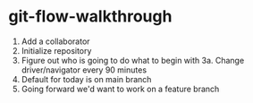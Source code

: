 # git-flow-walkthrough

1. Add a collaborator
2. Initialize repository
3. Figure out who is going to do what to begin with 
3a. Change driver/navigator every 90 minutes
4. Default for today is on main branch 
5. Going forward we'd want to work on a feature branch
